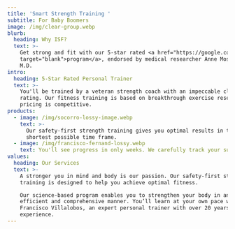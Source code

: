 ```yaml
---
title: 'Smart Strength Training '
subtitle: For Baby Boomers
image: /img/clear-group.webp
blurb:
  heading: Why ISF?
  text: >-
    Get strong and fit with our 5-star rated <a href="https://google.com"
    target="blank">program</a>, endorsed by medical researcher Anne Moscona,
    M.D.
intro:
  heading: 5-Star Rated Personal Trainer
  text: >-
    You'll be trained by a veteran strength coach with an impeccable client
    rating. Our fitness training is based on breakthrough exercise research. Our
    pricing is competitive. 
products:
  - image: /img/socorro-lossy-image.webp
    text: >-
      Our safety-first strength training gives you optimal results in the
      shortest possible time frame.
  - image: /img/francisco-fernand-lossy.webp
    text: You'll see progress in only weeks. We carefully track your success.
values:
  heading: Our Services
  text: >-
    A stronger you in mind and body is our passion. Our safety-first strength
    training is designed to help you achieve optimal fitness.

    Our science-based program enables you to strengthen your body in an
    efficient and comprehensive manner. You’ll learn at your own pace with
    Francisco Villalobos, an expert personal trainer with over 20 years of
    experience.
---
```


